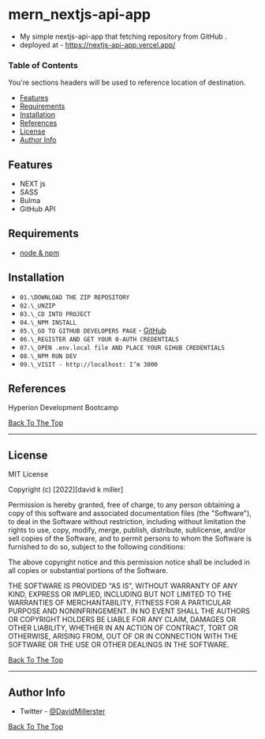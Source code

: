 # mern_nextjs-api-app

- My simple nextjs-api-app that fetching repository from GitHub .
- deployed at - https://nextjs-api-app.vercel.app/

### Table of Contents

You're sections headers will be used to reference location of destination.

- [Features](#features)
- [Requirements](#requirements)
- [Installation](#installation)
- [References](#references)
- [License](#license)
- [Author Info](#author-info)

## Features

- NEXT js
- SASS
- Bulma
- GitHub API

## Requirements

- [node & npm](https://nodejs.org/en/)

## Installation

- `01.\DOWNLOAD THE ZIP REPOSITORY`
- `02.\_UNZIP`
- `03.\_CD INTO PROJECT`
- `04.\_NPM INSTALL`
- `05.\_GO TO GITHUB DEVELOPERS PAGE` - [GitHub](https://developer.github.com/program/)
- `06.\_REGISTER AND GET YOUR 0-AUTH CREDENTIALS`
- `07.\_OPEN .env.local file AND PLACE YOUR GIHUB CREDENTIALS`
- `08.\_NPM RUN DEV`
- `09.\_VISIT - http://localhost: I’m 3000`

## References

Hyperion Development Bootcamp

[Back To The Top](#read-me-template)

---

## License

MIT License

Copyright (c) [2022][david k miller]

Permission is hereby granted, free of charge, to any person obtaining a copy
of this software and associated documentation files (the "Software"), to deal
in the Software without restriction, including without limitation the rights
to use, copy, modify, merge, publish, distribute, sublicense, and/or sell
copies of the Software, and to permit persons to whom the Software is
furnished to do so, subject to the following conditions:

The above copyright notice and this permission notice shall be included in all
copies or substantial portions of the Software.

THE SOFTWARE IS PROVIDED "AS IS", WITHOUT WARRANTY OF ANY KIND, EXPRESS OR
IMPLIED, INCLUDING BUT NOT LIMITED TO THE WARRANTIES OF MERCHANTABILITY,
FITNESS FOR A PARTICULAR PURPOSE AND NONINFRINGEMENT. IN NO EVENT SHALL THE
AUTHORS OR COPYRIGHT HOLDERS BE LIABLE FOR ANY CLAIM, DAMAGES OR OTHER
LIABILITY, WHETHER IN AN ACTION OF CONTRACT, TORT OR OTHERWISE, ARISING FROM,
OUT OF OR IN CONNECTION WITH THE SOFTWARE OR THE USE OR OTHER DEALINGS IN THE
SOFTWARE.

[Back To The Top](#read-me-template)

---

## Author Info

- Twitter - [@DavidMillerster](https://twitter.com/DavidMillerster)

[Back To The Top](#read-me-template)
